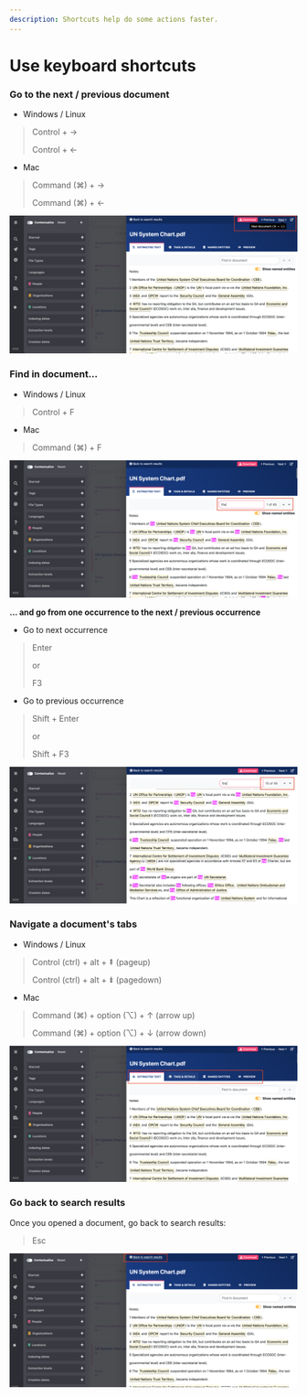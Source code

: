 ```yaml
---
description: Shortcuts help do some actions faster.
---
```


# Use keyboard shortcuts

### **Go to the next / previous document**

* Windows / Linux

> Control + → 
>
> Control + ←

* Mac

> Command \(⌘\) + → 
>
> Command \(⌘\) + ←

![](../.gitbook/assets/next-document.png)

### **Find in document...**

* Windows / Linux

> Control + F

* Mac

> Command \(⌘\) + F

![](../.gitbook/assets/find-in-document-f.png)

**... and go from one occurrence to the next / previous occurrence**

* Go to next occurrence

> Enter
>
> or
>
> F3

* Go to previous occurrence

> Shift + Enter
>
> or
>
> Shift + F3

![](../.gitbook/assets/previous-next-occurrence.png)

### Navigate a document's tabs

* Windows / Linux

> Control \(ctrl\) + alt + ⇞ \(pageup\) 
>
> Control \(ctrl\) + alt + ⇟ \(pagedown\)

*  Mac

> Command \(⌘\) + option \(⌥\) + ↑ \(arrow up\)
>
> Command \(⌘\) + option \(⌥\) + ↓ \(arrow down\)

![](../.gitbook/assets/navigate-between-tabs-in-a-doc.png)

### Go back to search results

Once you opened a document, go back to search results:

> Esc

![](../.gitbook/assets/back-to-search-results.png)

